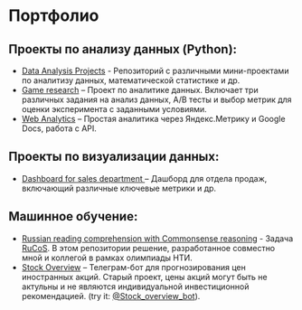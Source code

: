 # Портфолио

## Проекты по анализу данных (Python):
 - [Data Analysis Projects](https://github.com/justlcoder/Data-analysis) - Репозиторий с различными мини-проектами по аналитизу данных, математической статистике и др.
 - [Game research](https://nbviewer.jupyter.org/github/justlcoder/Game_Research/blob/main/analysis.ipynb) – Проект по аналитике данных. Включает три различных задания на анализ данных, A/B тесты и выбор метрик для оценки эксперимента с заданными условиями.
 - [Web Analytics](https://nbviewer.jupyter.org/github/justlcoder/Portfolio/blob/main/web_analytics.ipynb) – Простая аналитика через Яндекс.Метрику и Google Docs, работа с API.

## Проекты по визуализации данных:
 - [Dashboard for sales department
](http://redash.lab.karpov.courses/public/dashboards/f90cCFSN6DxHnHSyuB9iMQeQcVDoHw5DoOBxRs1r?org_slug=default) – Дашборд для отдела продаж, включающий различные ключевые метрики и др.

## Машинное обучение:
 - [Russian reading comprehension with Commonsense reasoning](https://github.com/justlcoder/AI_nti) - Задача [RuCoS](https://russiansuperglue.com/ru/tasks/task_info/RuCoS). В этом репозитории решение, разработанное совместно мной и коллегой в рамках олимпиады НТИ.
 - [Stock Overview](https://github.com/justlcoder/Stock_Overview) – Телеграм-бот для прогнозирования цен иностранных акций. Старый проект, цены акций могут быть не актульны и не являются индивидуальной инвестиционной рекомендацией. (try it: [@Stock_overview_bot](https://t.me/Stock_overview_bot)).
